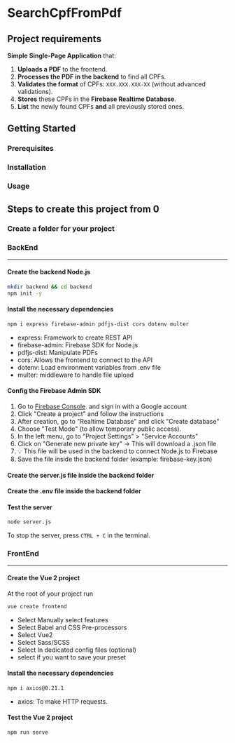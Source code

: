 # SearchCpfFromPdf

## Project requirements
**Simple Single-Page Application** that:
1. **Uploads a PDF** to the frontend.
2. **Processes the PDF in the backend** to find all CPFs.
3. **Validates the format** of CPFs: `XXX.XXX.XXX-XX` (without advanced validations).
4. **Stores** these CPFs in the **Firebase Realtime Database**.
5. **List** the newly found CPFs **and** all previously stored ones.

## Getting Started
### Prerequisites
### Installation
### Usage

## Steps to create this project from 0

### Create a folder for your project

### BackEnd
---

#### Create the backend Node.js
```sh
mkdir backend && cd backend
npm init -y
```

#### Install the necessary dependencies
```sh
npm i express firebase-admin pdfjs-dist cors dotenv multer
```
* express: Framework to create REST API
* firebase-admin: Firebase SDK for Node.js
* pdfjs-dist: Manipulate PDFs
* cors: Allows the frontend to connect to the API
* dotenv: Load environment variables from .env file
* multer: middleware to handle file upload

#### Config the Firebase Admin SDK
1. Go to [Firebase Console](https://console.firebase.google.com/). and sign in with a Google account
2. Click "Create a project" and follow the instructions
3. After creation, go to "Realtime Database" and click "Create database"
4. Choose "Test Mode" (to allow temporary public access).
5. In the left menu, go to "Project Settings" > "Service Accounts"
6. Click on "Generate new private key" → This will download a .json file
7. 💡 This file will be used in the backend to connect Node.js to Firebase
8. Save the file inside the backend folder (example: firebase-key.json)

#### Create the server.js file inside the backend folder

#### Create the .env file inside the backend folder

#### Test the server
```sh
node server.js
```
To stop the server, press `CTRL + C` in the terminal.


### FrontEnd
---

#### Create the Vue 2 project
At the root of your project run
```sh
vue create frontend
```
- Select Manually select features 
- Select Babel and CSS Pre-processors
- Select Vue2
- Select Sass/SCSS
- Select In dedicated config files (optional)
- select if you want to save your preset

#### Install the necessary dependencies
```sh
npm i axios@0.21.1
```
* axios: To make HTTP requests.

#### Test the Vue 2 project
```sh
npm run serve
```
